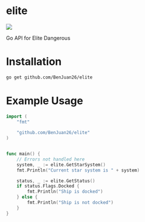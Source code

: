 # elite

[![](https://godoc.org/github.com/BenJuan26/elite?status.svg)](https://godoc.org/github.com/BenJuan26/elite)

Go API for Elite Dangerous

# Installation

```bash
go get github.com/BenJuan26/elite
```

# Example Usage

```go
import (
    "fmt"
 
    "github.com/BenJuan26/elite"
)


func main() {
    // Errors not handled here
    system, _ := elite.GetStarSystem()
    fmt.Println("Current star system is " + system)

    status, _ := elite.GetStatus()
    if status.Flags.Docked {
        fmt.Println("Ship is docked")
    } else {
        fmt.Println("Ship is not docked")
    }
}
```
